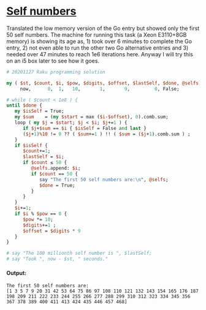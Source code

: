 [1]: https://rosettacode.org/wiki/Self_numbers

# [Self numbers][1]

Translated the low memory version of the Go entry but showed only the first 50 self numbers.  The machine for running this task (a Xeon E3110+8GB memory) is showing its age as, 1) took over 6 minutes to complete the Go entry, 2) not even able to run the other two Go alternative entries and 3) needed over 47 minutes to reach 1e6 iterations here.  Anyway I will try this on an i5 box later to see how it goes.

```perl
# 20201127 Raku programming solution

my ( $st, $count, $i, $pow, $digits, $offset, $lastSelf, $done, @selfs) =
     now,      0,  1,   10,       1,       9,         0, False;

# while ( $count < 1e8 ) {
until $done {
   my $isSelf = True;
   my $sum    = (my $start = max ($i-$offset), 0).comb.sum;
   loop ( my $j = $start; $j < $i; $j+=1 ) {
      if $j+$sum == $i { $isSelf = False and last }
      ($j+1)%10 != 0 ?? ( $sum+=1 ) !! ( $sum = ($j+1).comb.sum ) ;
   }
   if $isSelf {
      $count+=1;
      $lastSelf = $i;
      if $count ≤ 50 {
         @selfs.append: $i;
         if $count == 50 {
            say "The first 50 self numbers are:\n", @selfs;
            $done = True;
         }
      }
   }
   $i+=1;
   if $i % $pow == 0 {
      $pow *= 10;
      $digits+=1 ;
      $offset = $digits * 9
   }
}

# say "The 100 millionth self number is ", $lastSelf;
# say "Took ", now - $st, " seconds."
```

#### Output:
```
The first 50 self numbers are:
[1 3 5 7 9 20 31 42 53 64 75 86 97 108 110 121 132 143 154 165 176 187 198 209 211 222 233 244 255 266 277 288 299 310 312 323 334 345 356 367 378 389 400 411 413 424 435 446 457 468]
```
